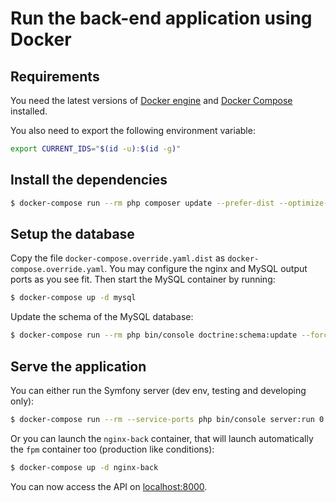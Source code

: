 # Run the back-end application using Docker

## Requirements

You need the latest versions of [Docker engine](https://docs.docker.com/engine/) and [Docker Compose](https://docs.docker.com/compose/) installed.

You also need to export the following environment variable:
```bash
export CURRENT_IDS="$(id -u):$(id -g)" 
```

## Install the dependencies

```bash
$ docker-compose run --rm php composer update --prefer-dist --optimize-autoloader
```

## Setup the database

Copy the file `docker-compose.override.yaml.dist` as `docker-compose.override.yaml`.
You may configure the nginx and MySQL output ports as you see fit.
Then start the MySQL container by running:
```bash
$ docker-compose up -d mysql
```

Update the schema of the MySQL database:
```bash
$ docker-compose run --rm php bin/console doctrine:schema:update --force
```

## Serve the application

You can either run the Symfony server (dev env, testing and developing only):
```bash
$ docker-compose run --rm --service-ports php bin/console server:run 0.0.0.0:8000
```

Or you can launch the `nginx-back` container, that will launch automatically the `fpm` container too (production like conditions):
```bash
$ docker-compose up -d nginx-back
```

You can now access the API on [localhost:8000](http://localhost:8000).
